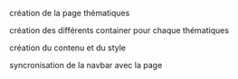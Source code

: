 création de la page thématiques

création des différents container pour chaque thématiques

création du contenu et du style

syncronisation de la navbar avec la page

